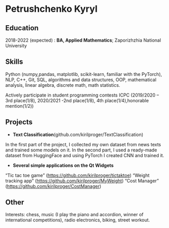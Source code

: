 Petrushchenko Kyryl 
============


Education
---------

2018-2022 (expected)
:   **BA, Applied Mathematics**; Zaporizhzhia National University

Skills
----------

Python (numpy,pandas, matplotlib, scikit-learn, familiar with the PyTorch), 
NLP, С++, Git, SQL, algorithms and data structures, OOP, 
mathematical analysis, linear algebra, discrete math, math statistics.

Actively participate in student programming contests ICPC 
(2019/2020 – 3rd place(1/8), 2020/2021 -2nd place(1/8), 4th place(1/4),honorable mention(1/2))

Projects
--------------------

* **Text Classification**(github.com/kirilproger/TextClassification)

In the first part of the project, I collected my own dataset from news texts and trained some models on it. 
In the second part, I used a ready-made dataset from HuggingFace and using PyTorch I created CNN and trained it.

* **Several simple applications on the Qt Widgets**

“Tic tac toe game” (https://github.com/kirilproger/tictaktoe) 
“Weight tracking app” (https://github.com/kirilproger/MyWeight) 
“Cost Manager” (https://github.com/kirilproger/CostManager) 
     

Other
----------

Interests: chess, music (I play the piano and accordion, winner of international competitions), 
radio electronics, biking, street workout.
